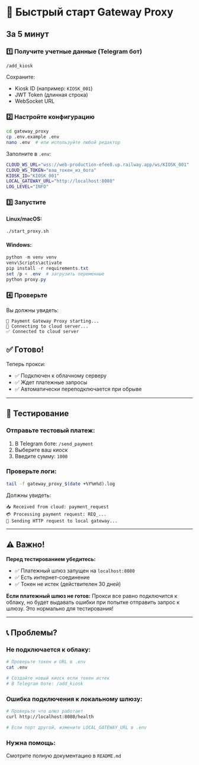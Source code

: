 # 🚀 Быстрый старт Gateway Proxy

## За 5 минут

### 1️⃣ Получите учетные данные (Telegram бот)

```
/add_kiosk
```

Сохраните:
- Kiosk ID (например: `KIOSK_001`)
- JWT Token (длинная строка)
- WebSocket URL

### 2️⃣ Настройте конфигурацию

```bash
cd gateway_proxy
cp .env.example .env
nano .env  # или используйте любой редактор
```

Заполните в `.env`:
```bash
CLOUD_WS_URL="wss://web-production-efee8.up.railway.app/ws/KIOSK_001"
CLOUD_WS_TOKEN="ваш_токен_из_бота"
KIOSK_ID="KIOSK_001"
LOCAL_GATEWAY_URL="http://localhost:8080"
LOG_LEVEL="INFO"
```

### 3️⃣ Запустите

#### Linux/macOS:
```bash
./start_proxy.sh
```

#### Windows:
```powershell
python -m venv venv
venv\Scripts\activate
pip install -r requirements.txt
set /p < .env  # загрузить переменные
python proxy.py
```

### 4️⃣ Проверьте

Вы должны увидеть:
```
🚀 Payment Gateway Proxy starting...
🔌 Connecting to cloud server...
✅ Connected to cloud server
```

## ✅ Готово!

Теперь прокси:
- ✅ Подключен к облачному серверу
- ✅ Ждет платежные запросы
- ✅ Автоматически переподключается при обрыве

---

## 🧪 Тестирование

### Отправьте тестовый платеж:

1. В Telegram боте: `/send_payment`
2. Выберите ваш киоск
3. Введите сумму: `1000`

### Проверьте логи:

```bash
tail -f gateway_proxy_$(date +%Y%m%d).log
```

Должны увидеть:
```
📥 Received from cloud: payment_request
💳 Processing payment request: REQ_...
📨 Sending HTTP request to local gateway...
```

---

## ⚠️ Важно!

**Перед тестированием убедитесь:**
- ✅ Платежный шлюз запущен на `localhost:8080`
- ✅ Есть интернет-соединение
- ✅ Токен не истек (действителен 30 дней)

**Если платежный шлюз не готов:**
Прокси все равно подключится к облаку, но будет выдавать ошибки при попытке отправить запрос к шлюзу. Это нормально для тестирования!

---

## 📞 Проблемы?

### Не подключается к облаку:
```bash
# Проверьте токен и URL в .env
cat .env

# Создайте новый киоск если токен истек
# В Telegram боте: /add_kiosk
```

### Ошибка подключения к локальному шлюзу:
```bash
# Проверьте что шлюз работает
curl http://localhost:8080/health

# Если порт другой, измените LOCAL_GATEWAY_URL в .env
```

### Нужна помощь:
Смотрите полную документацию в `README.md`
